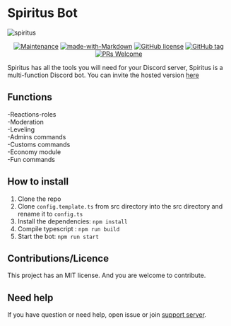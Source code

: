 # Spiritus Bot

![spiritus](https://cdn.discordapp.com/attachments/734318123510923324/734318158642544650/spiritus_banniere.png)

<div align="center">

[![Maintenance](https://img.shields.io/badge/Maintained%3F-yes-green.svg)](https://github.com/Smaug6739/Spiritus)
[![made-with-Markdown](https://img.shields.io/badge/Made%20with-Markdown-1f425f.svg)](http://commonmark.org)
[![GitHub license](https://img.shields.io/github/license/Naereen/StrapDown.js.svg)](https://github.com/Smaug6739/master/LICENSE)
[![GitHub tag](https://img.shields.io/github/tag/Smaug6739/Spiritus.svg)](https://github.com/Smaug6739/Spiritus/tags/)
[![PRs Welcome](https://img.shields.io/badge/PRs-welcome-brightgreen.svg?style=flat-square)](http://makeapullrequest.com)

</div>

Spiritus has all the tools you will need for your Discord server, Spiritus is a multi-function Discord bot.
You can invite the hosted version [here](https://discord.com/oauth2/authorize?client_id=689210215488684044&scope=bot&permissions=1946446974)

## Functions

-Reactions-roles  
-Moderation  
-Leveling  
-Admins commands  
-Customs commands  
-Economy module  
-Fun commands

## How to install

1. Clone the repo
2. Clone `config.template.ts` from src directory into the src directory and rename it to `config.ts`
3. Install the dependencies: `npm install`
4. Compile typescript : `npm run build`
5. Start the bot: `npm run start`

## Contributions/Licence

This project has an MIT license. And you are welcome to contribute.

## Need help

If you have question or need help, open issue or join [support server](https://discord.gg/TC7Qjfs).
